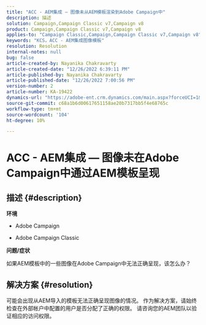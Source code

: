 ```yaml
---
title: "ACC - AEM集成 — 图像未从AEM模板渲染到Adobe Campaign中"
description: 描述
solution: Campaign,Campaign Classic v7,Campaign v8
product: Campaign,Campaign Classic v7,Campaign v8
applies-to: "Campaign Classic,Campaign,Campaign Classic v7,Campaign v8"
keywords: "KCS，ACC - AEM集成图像模板"
resolution: Resolution
internal-notes: null
bug: false
article-created-by: Nayanika Chakravarty
article-created-date: "12/26/2022 6:39:11 PM"
article-published-by: Nayanika Chakravarty
article-published-date: "12/26/2022 7:00:56 PM"
version-number: 2
article-number: KA-19422
dynamics-url: "https://adobe-ent.crm.dynamics.com/main.aspx?forceUCI=1&pagetype=entityrecord&etn=knowledgearticle&id=80e87c93-4c85-ed11-81ac-6045bd006b4b"
source-git-commit: c68a1b6d00617651158ae20b7317bb5f4e68765c
workflow-type: tm+mt
source-wordcount: '104'
ht-degree: 10%

---
```


# ACC - AEM集成 — 图像未在Adobe Campaign中通过AEM模板呈现

## 描述 {#description}


<b>环境</b>

- Adobe Campaign

- Adobe Campaign Classic

<b>问题/症状</b>

如果AEM模板中的一些图像在Adobe Campaign中无法正确呈现，该怎么办？


## 解决方案 {#resolution}


可能会出现从AEM导入的模板无法正确呈现图像的情况。 作为解决方案，请始终检查在外部帐户中配置的用户是否分配了正确的权限。 请咨询您的AEM团队以验证相应的访问权限。
